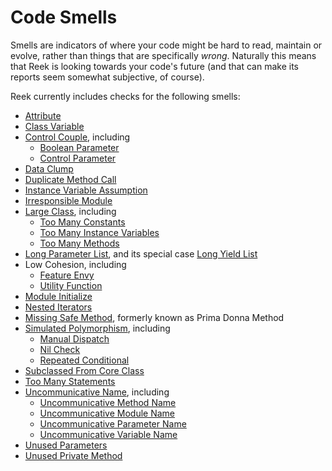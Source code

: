 # Code Smells

Smells are indicators of where your code might be hard to read, maintain or evolve, rather than things that are specifically _wrong_. Naturally this means that Reek is looking towards your code's future (and that can make its reports seem somewhat subjective, of course).

Reek currently includes checks for the following smells:

* [Attribute](Attribute.md)
* [Class Variable](Class-Variable.md)
* [Control Couple](Control-Couple.md), including
  * [Boolean Parameter](Boolean-Parameter.md)
  * [Control Parameter](Control-Parameter.md)
* [Data Clump](Data-Clump.md)
* [Duplicate Method Call](Duplicate-Method-Call.md)
* [Instance Variable Assumption](Instance-Variable-Assumption.md)
* [Irresponsible Module](Irresponsible-Module.md)
* [Large Class](Large-Class.md), including
  * [Too Many Constants](Too-Many-Constants.md)
  * [Too Many Instance Variables](Too-Many-Instance-Variables.md)
  * [Too Many Methods](Too-Many-Methods.md)
* [Long Parameter List](Long-Parameter-List.md), and its special case [Long Yield List](Long-Yield-List.md)
* Low Cohesion, including
  * [Feature Envy](Feature-Envy.md)
  * [Utility Function](Utility-Function.md)
* [Module Initialize](Module-Initialize.md)
* [Nested Iterators](Nested-Iterators.md)
* [Missing Safe Method](Missing-Safe-Method.md), formerly known as Prima Donna Method
* [Simulated Polymorphism](Simulated-Polymorphism.md), including
  * [Manual Dispatch](Manual-Dispatch.md)
  * [Nil Check](Nil-Check.md)
  * [Repeated Conditional](Repeated-Conditional.md)
* [Subclassed From Core Class](Subclassed-From-Core-Class.md)
* [Too Many Statements](Too-Many-Statements.md)
* [Uncommunicative Name](Uncommunicative-Name.md), including
  * [Uncommunicative Method Name](Uncommunicative-Method-Name.md)
  * [Uncommunicative Module Name](Uncommunicative-Module-Name.md)
  * [Uncommunicative Parameter Name](Uncommunicative-Parameter-Name.md)
  * [Uncommunicative Variable Name](Uncommunicative-Variable-Name.md)
* [Unused Parameters](Unused-Parameters.md)
* [Unused Private Method](Unused-Private-Method.md)
